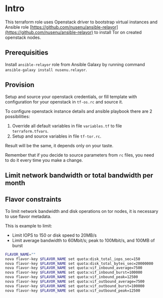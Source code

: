 # Intro

This terraform role uses Openstack driver to bootstrap virtual instances and Ansible role [https://github.com/nusenu/ansible-relayor](https://github.com/nusenu/ansible-relayor) to install Tor on created openstack nodes.

## Prerequisities

Install `ansible-relayor` role from Ansible Galaxy by running command `ansible-galaxy install nusenu.relayor`.

## Provision

Setup and source your openstack credentials, or fill template with configuration for your openstack in `tf-os.rc` and source it.

To configure openstack instance details and ansible playbook there are 2 possibilities:

1. Override all default variables in file `variables.tf` to file `terraform.tfvars`.
2. Setup and source variables in file `tf-tor.rc`.

Result will be the same, it depends only on your taste.

Remember that if you decide to source parameters from `rc` files, you need to do it every time you make a change.

## Limit network bandwidth or total bandwidth per month

## Flavor constraints

To limit network bandwidth and disk operations on tor nodes, it is necessary to use flavor metadata.

This is example to limit:

* Limit IOPS to 150 or disk speed to 20MB/s
* Limit average bandwidth to 60Mbit/s; peak to 100Mbit/s, and 100MB of burst

```bash
FLAVOR_NAME=""
nova flavor-key $FLAVOR_NAME set quota:disk_total_iops_sec=150
nova flavor-key $FLAVOR_NAME set quota:disk_total_bytes_sec=20000000
nova flavor-key $FLAVOR_NAME set quota:vif_inbound_average=7500
nova flavor-key $FLAVOR_NAME set quota:vif_inbound_burst=100000
nova flavor-key $FLAVOR_NAME set quota:vif_inbound_peak=12500
nova flavor-key $FLAVOR_NAME set quota:vif_outbound_average=7500
nova flavor-key $FLAVOR_NAME set quota:vif_outbound_burst=100000
nova flavor-key $FLAVOR_NAME set quota:vif_outbound_peak=12500
